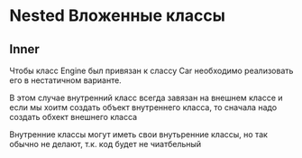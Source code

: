 # Nested Вложенные классы

## Inner

Чтобы класс Engine был привязан к слассу Car необходимо реализовать его в нестатичном варианте.

В этом случае внутренний класс всегда завязан на внешнем классе и если мы хоитм создать объект внутреннего класса, то сначала надо создать обхект внешнего класса


Внутренние классы могут иметь свои внутьренние классы, но так обычно не делают, т.к. код будет не чиатбельный
